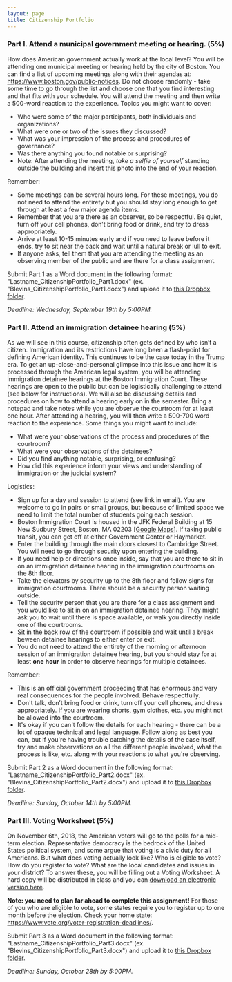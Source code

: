 ```yaml
---
layout: page
title: Citizenship Portfolio
---
```

<p></p>

### Part I. Attend a municipal government meeting or hearing. (5%)

How does American government actually work at the local level? You will be attending one municipal meeting or hearing held by the city of Boston. You can find a list of upcoming meetings along with their agendas at: <https://www.boston.gov/public-notices>. Do not choose randomly - take some time to go through the list and choose one that you find interesting and that fits with your schedule. You will attend the meeting and then write a 500-word reaction to the experience. Topics you might want to cover: 

- Who were some of the major participants, both individuals and organizations? 
- What were one or two of the issues they discussed?
- What was your impression of the process and procedures of governance?
- Was there anything you found notable or surprising?
- Note: After attending the meeting, *take a selfie of yourself* standing outside the building and insert this photo into the end of your reaction. 

Remember: 
- Some meetings can be several hours long. For these meetings, you do not need to attend the entirety but you should stay long enough to get through at least a few major agenda items.
- Remember that you are there as an observer, so be respectful. Be quiet, turn off your cell phones, don’t bring food or drink, and try to dress appropriately.
- Arrive at least 10-15 minutes early and if you need to leave before it ends, try to sit near the back and wait until a natural break or lull to exit.
- If anyone asks, tell them that you are attending the meeting as an observing member of the public and are there for a class assignment.

Submit Part 1 as a Word document in the following format: "Lastname_CitizenshipPortfolio_Part1.docx" (ex. "Blevins_CitizenshipPortfolio_Part1.docx") and upload it to [this Dropbox folder](https://www.dropbox.com/request/4ZW3IbU1ieaN9FUAp245).

*Deadline: Wednesday, September 19th by 5:00PM.*

### Part II. Attend an immigration detainee hearing (5%)

As we will see in this course, citizenship often gets defined by who isn’t a citizen. Immigration and its restrictions have long been a flash-point for defining American identity. This  continues to be the case today in the Trump era. To get an up-close-and-personal glimpse into this issue and how it is processed through the American legal system, you will be attending immigration detainee hearings at the Boston Immigration Court. These hearings are open to the public but can be logistically challenging to attend (see below for instructions). We will also be discussing details and procedures on how to attend a hearing early on in the semester. Bring a notepad and take notes while you are observe the courtroom for at least one hour. After attending a hearing, you will then write a 500-700 word reaction to the experience. Some things you might want to include:

- What were your observations of the process and procedures of the courtroom?
- What were your observations of the detainees?
- Did you find anything notable, surprising, or confusing?
- How did this experience inform your views and understanding of immigration or the judicial system?

Logistics:
- Sign up for a day and session to attend (see link in email). You are welcome to go in pairs or small groups, but because of limited space we need to limit the total number of students going each session.
- Boston Immigration Court is housed in the JFK Federal Building at 15 New Sudbury Street,
Boston, MA 02203 [[Google Maps](https://goo.gl/maps/wP9VTPEUPJN2)]. If taking public transit, you can get off at either Government Center or Haymarket.
- Enter the building through the main doors closest to Cambridge Street. You will need to go through security upon entering the building. 
- If you need help or directions once inside, say that you are there to sit in on an immigration detainee hearing in the immigration courtrooms on the 8th floor.
- Take the elevators by security up to the 8th floor and follow signs for immigration courtrooms. There should be a security person waiting outside.
- Tell the security person that you are there for a class assignment and you would like to sit in on an immigration detainee hearing. They might ask you to wait until there is space available, or walk you directly inside one of the courtrooms. 
- Sit in the back row of the courtroom if possible and wait until a break beween detainee hearings to either enter or exit. 
- You do not need to attend the entirety of the morning or afternoon session of an immigration detainee hearing, but you should stay for at least **one hour** in order to observe hearings for multiple detainees. 

Remember: 
- This is an official government proceeding that has enormous and very real consequences for the people involved. Behave respectfully.  
- Don't talk, don’t bring food or drink, turn off your cell phones, and dress appropriately. If you are wearing shorts, gym clothes, etc. you might not be allowed into the courtroom. 
- It's okay if you can't follow the details for each hearing - there can be a lot of opaque technical and legal language. Follow along as best you can, but if you're having trouble catching the details of the case itself, try and make observations on all the different people involved, what the process is like, etc. along with your reactions to what you're observing. 

Submit Part 2 as a Word document in the following format: "Lastname_CitizenshipPortfolio_Part2.docx" (ex. "Blevins_CitizenshipPortfolio_Part2.docx") and upload it to [this Dropbox folder](https://www.dropbox.com/request/hKk2CRBULW45oUkcsRWb).

*Deadline: Sunday, October 14th by 5:00PM.*

### Part III. Voting Worksheet (5%)

On November 6th, 2018, the American voters will go to the polls for a mid-term election. Representative democracy is the bedrock of the United States political system, and some argue that voting is a civic duty for all Americans. But what does voting actually look like? Who is eligible to vote? How do you register to vote? What are the local candidates and issues in your district? To answer these, you will be filling out a Voting Worksheet. A hard copy will be distributed in class and you can [download an electronic version here]({{site.baseurl}}/downloads/voting-worksheet.docx).

**Note: you need to plan far ahead to complete this assignment!** For those of you who are eligible to vote, some states require you to register up to one month before the election. Check your home state: <https://www.vote.org/voter-registration-deadlines/>.

Submit Part 3 as a Word document in the following format: "Lastname_CitizenshipPortfolio_Part3.docx" (ex. "Blevins_CitizenshipPortfolio_Part3.docx") and upload it to [this Dropbox folder](https://www.dropbox.com/request/UkH1Z0VvOiYXa2Q4bUMk).

*Deadline: Sunday, October 28th by 5:00PM.* 